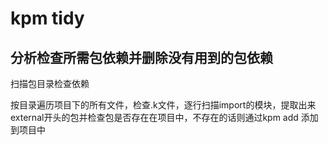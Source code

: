 # kpm  tidy
分析检查所需包依赖并删除没有用到的包依赖
---
扫描包目录检查依赖

按目录遍历项目下的所有文件，检查.k文件，逐行扫描import的模块，提取出来external开头的包并检查包是否存在在项目中，不存在的话则通过kpm add 添加到项目中

